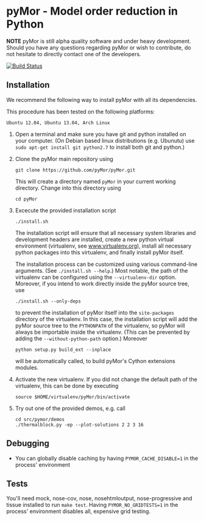 pyMor - Model order reduction in Python
=======================================

**NOTE** pyMor is still alpha quality software and under heavy development.
Should you have any questions regarding pyMor or wish to contribute, do not
hesitate to directly contact one of the developers.

[![Build Status](https://travis-ci.org/pyMor/pyMor.png)](https://travis-ci.org/pyMor/pyMor)


Installation
------------

We recommend the following way to install pyMor with all its dependencies.

This procedure has been tested on the following platforms:

    Ubuntu 12.04, Ubuntu 13.04, Arch Linux


1.  Open a terminal and make sure you have git and python installed on your
    computer. (On Debian based linux distributions (e.g. Ubunutu) use `sudo
    apt-get install git python2.7` to install both git and python.)

2.  Clone the pyMor main repository using
    
        git clone https://github.com/pyMor/pyMor.git
    
    This will create a directory named `pyMor` in your current working directory.
    Change into this directory using
    
        cd pyMor

3.  Excecute the provided installation script
    
        ./install.sh
    
    The installation script will ensure that all necessary system libraries and
    development headers are installed, create a new python virtual environment
    (virtualenv, see www.virtualenv.org), install all necessary python packages into
    this virtualenv, and finally install pyMor itself.
    
    The installation process can be customized using various command-line arguments.
    (See `./install.sh --help`.) Most notable, the path of the virtualenv can be
    configured using the `--virtualenv-dir` option.  Moreover, if you intend to work
    directly inside the pyMor source tree, use
    
        ./install.sh --only-deps
    
    to prevent the installation of pyMor itself into the `site-packages` directory
    of the virtualenv. In this case, the installation script will add the pyMor
    source tree to the `PYTHONPATH` of the virtualenv, so pyMor will always be
    importable inside the virtualenv. (This can be prevented by adding the
    `--without-python-path` option.) Moreover
    
        python setup.py build_ext --inplace
    
    will be automatically called, to build pyMor's Cython extensions modules.
   
4.  Activate the new virtualenv. If you did not change the default path of the
    virtualenv, this can be done by executing
    
        source $HOME/virtualenv/pyMor/bin/activate
    
5.  Try out one of the provided demos, e.g. call
    
        cd src/pymor/demos
        ./thermalblock.py -ep --plot-solutions 2 2 3 16
   

Debugging
---------

 * You can globally disable caching by having `PYMOR_CACHE_DISABLE=1` in the process' environment


Tests
-----

You'll need mock, nose-cov, nose, nosehtmloutput, nose-progressive and tissue installed to run `make test`.
Having `PYMOR_NO_GRIDTESTS=1` in the process' environment disables all, expensive grid testing.
